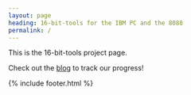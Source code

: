 ```yaml
---
layout: page
heading: 16-bit-tools for the IBM PC and the 8088
permalink: /
---
```


This is the 16-bit-tools project page.

Check out the [blog](/blog) to track our progress!

{% include footer.html %}
